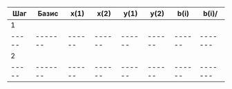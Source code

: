 | Шаг | Базис | x(1) | x(2) | y(1) | y(2) | b(i) | b(i)/ |
|-----|-------|------|------|------|------|------|-------|
| 1   |       |      |      |      |      |      |       |
|-----|-------|------|------|------|------|------|-------|
| 2   |       |      |      |      |      |      |       |
|-----|-------|------|------|------|------|------|-------|
